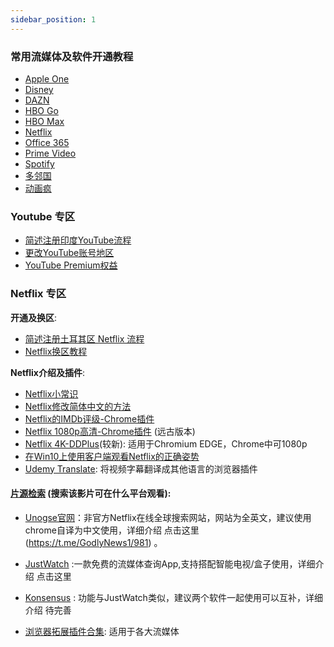```yaml
---
sidebar_position: 1
---
```

### 常用流媒体及软件开通教程
- [Apple One](https://bit.ly/373Jhsd) 
- [Disney](https://t.me/GodlyNews1/1488) 
- [DAZN](https://t.me/hezu2/20962)
- [HBO Go](https://t.me/hezu2/20956)
- [HBO Max](https://t.me/GodlyNews1/1169) 
- [Netflix](https://t.me/hezu2/20957)  
- [Office 365](https://t.me/hezu2/20959) 
- [Prime Video](https://t.me/hezu2/20958)
- [Spotify](https://t.me/hezu2/20955)
- [多邻国](https://t.me/hezu2/20960) 
- [动画疯](https://t.me/hezu2/20984) 



### Youtube 专区

- [简述注册印度YouTube流程](https://gtary.com/2020/02/21/2104.html)
- [更改YouTube账号地区](https://github.com/xiaod945/rou/blob/master/README.md)
- [YouTube Premium权益](https://support.google.com/youtube/answer/6308116?hl=zh-Hans)

### Netflix 专区

**开通及换区**: 

- [简述注册土耳其区 Netflix 流程](https://gtary.com/2020/02/20/2089.html)
- [Netflix换区教程](https://gtary.com/2020/04/20/2119.html)

**Netflix介绍及插件**:

- [Netflix小常识](https://gtary.com/2020/02/20/2099.html)
- [Netflix修改简体中文的方法](https://gtary.com/2019/12/27/2059.html)
- [Netflix的IMDb评级-Chrome插件](https://t.me/hezu2/3345)
- [Netflix 1080p高清-Chrome插件](https://t.me/hezu2/3346) (远古版本)
- [Netflix 4K-DDPlus](https://t.me/GodlyNews1/961)(较新): 适用于Chromium EDGE，Chrome中可1080p
- [在Win10上使用客户端观看Netflix的正确姿势](https://bit.ly/2Qb3Vye)
- [Udemy Translate](https://t.me/hezu2/3309):  将视频字幕翻译成其他语言的浏览器插件


####   [片源检索](https://t.me/hezu2/3309) (搜索该影片可在什么平台观看): 

- [Unogse官网](https://unogs.com/)：非官方Netflix在线全球搜索网站，网站为全英文，建议使用chrome自译为中文使用，详细介绍 点击这里 (https://t.me/GodlyNews1/981) 。

- [JustWatch](https://www.justwatch.com/)  :一款免费的流媒体查询App,支持搭配智能电视/盒子使用，详细介绍 点击这里

- [Konsensus](https://t.me/GodlyNews1/980) : 功能与JustWatch类似，建议两个软件一起使用可以互补，详细介绍 待完善

- [浏览器拓展插件合集](https://t.me/GodlyNews1/982): 适用于各大流媒体